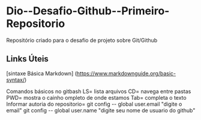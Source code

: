 # Dio--Desafio-Github--Primeiro-Repositorio
Repositório criado para o desafio de projeto sobre Git/Github
## Links Úteis
[sintaxe Básica Markdown] (https://www.markdownguide.org/basic-syntax/)

Comandos básicos no gitbash
LS= lista arquivos
CD= navega entre pastas
PWD= mostra o cainho ompleto de onde estamos 
Tab= completa o texto
Informar autoria do repositorio= git config -- global user.email "digite o email"
                                 git config -- global user.name "digite seu nome de usuario do github"

